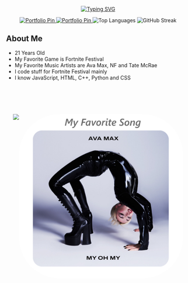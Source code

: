 <p align="center">
<a href="https://git.io/typing-svg"><img src="https://readme-typing-svg.demolab.com?font=Fira+Code&size=30&pause=1000&color=3C8A0C&center=true&width=435&lines=Welcome+To+My+GitHub" alt="Typing SVG" /></a>
</h1>

<p align="center">
    </a>
    <a href="https://jaydenzkoci.github.io">
    <img src="https://github-readme-stats.vercel.app/api/pin/?username=JaydenzKoci&repo=jaydenzkoci.github.io&theme=merko" alt="Portfolio Pin" />
    </a>
    <a href="https://github.com/JaydenzKoci/song-projects">
    <img src="https://github-readme-stats.vercel.app/api/pin/?username=JaydenzKoci&repo=song-projects&theme=merko" alt="Portfolio Pin" />
    </a>
    <img src="https://github-readme-stats.vercel.app/api/top-langs/?username=JaydenzKoci&size_weight=0.5&count_weight=0.5&theme=merko&card_width=400" alt="Top Languages" />
    </a>
    <img src="https://streak-stats.demolab.com?user=JaydenzKoci&theme=merko&short_numbers=true&mode=weekly&card_width=400&card_height=286"" alt="GitHub Streak" />   
</a>   
<br/>
        
## About Me
- 21 Years Old
- My Favorite Game is Fortnite Festival
- My Favorite Music Artists are Ava Max, NF and Tate McRae
- I code stuff for Fortnite Festival mainly
- I know JavaScript, HTML, C++, Python and CSS
##
</a>   
<br/>

&nbsp;<p align="center" style="display: flex; align-items: flex-start; justify-content: center;">
[![](https://spotify-github-profile.kittinanx.com/api/view?uid=31tmvqotn24dc223gbegckkr4jka&cover_image=true&theme=default&show_offline=false&background_color=080f08&interchange=false&bar_color=b6e100&bar_color_cover=false)](https://spotify-github-profile.kittinanx.com/api/view?uid=31tmvqotn24dc223gbegckkr4jka&redirect=true) 
    <a href="https://open.spotify.com/track/377uEWjxVKksQDlwDqaIfx?si=a90bbe4a607146f8">
      <img src="myohmy.png" alt="My Oh My Image" style="width: 450px; height: 450px; border-radius: 112px;">
  </div>

</a>   
<br/>

